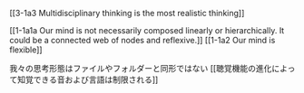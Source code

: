 [[3-1a3 Multidisciplinary thinking is the most realistic thinking]]

[[1-1a1a Our mind is not necessarily composed linearly or hierarchically. It could be a connected web of nodes and reflexive.]]
[[1-1a2 Our mind is flexible]]

我々の思考形態はファイルやフォルダーと同形ではない
[[聴覚機能の進化によって知覚できる音および言語は制限される]]
